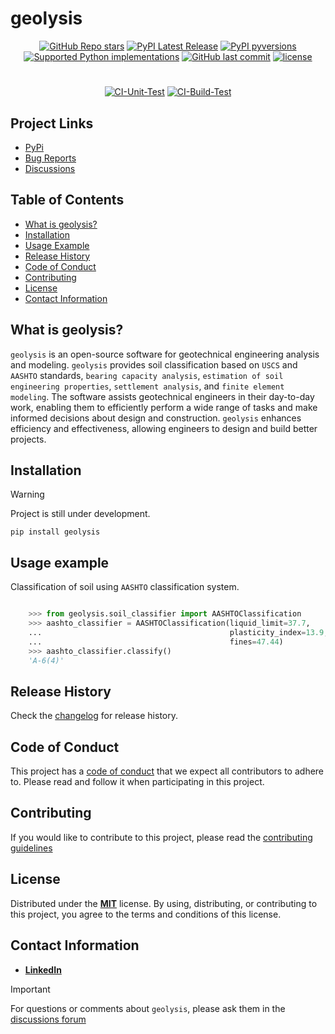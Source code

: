 [code_of_conduct_url]: https://github.com/patrickboateng/geolysis/blob/main/CODE_OF_CONDUCT.md/
[contributing_url]: https://github.com/patrickboateng/geolysis/blob/main/docs/CONTRIBUTING.md#how-to-contribute
[changelog_url]: https://github.com/patrickboateng/geolysis/blob/main/CHANGELOG.md
[license_url]: https://github.com/patrickboateng/geolysis/blob/main/LICENSE.txt

# geolysis

<div align="center">

[![GitHub Repo stars](https://img.shields.io/github/stars/patrickboateng/geolysis?style=flat-square)](https://github.com/patrickboateng/geolysis/stargazers)
[![PyPI Latest Release](https://img.shields.io/pypi/v/geolysis?style=flat-square&logo=pypi)](https://pypi.org/project/geolysis/)
[![PyPI pyversions](https://img.shields.io/pypi/pyversions/geolysis.svg?logo=python&style=flat-square)](https://pypi.python.org/pypi/geolysis/)
[![Supported Python implementations](https://img.shields.io/pypi/implementation/geolysis?logo=python&style=flat-square)](https://pypi.org/project/geolysis)
[![GitHub last commit](https://img.shields.io/github/last-commit/patrickboateng/geolysis?logo=github&style=flat-square)](https://github.com/patrickboateng/geolysis/commits)
[![license](https://img.shields.io/pypi/l/geolysis?style=flat-square)](https://opensource.org/license/mit/)

#

[![CI-Unit-Test](https://github.com/patrickboateng/geolysis/actions/workflows/unit-tests.yml/badge.svg)](https://github.com/patrickboateng/geolysis/actions/workflows/unit-tests.yml)
[![CI-Build-Test](https://github.com/patrickboateng/geolysis/actions/workflows/build.yml/badge.svg)](https://github.com/patrickboateng/geolysis/actions/workflows/build.yml)

</div>

## Project Links

<!-- - [Homepage](https://github.com/patrickboateng/geolysis) -->

<!-- - [Documentation](/docs) -->

- [PyPi](https://pypi.org/project/geolysis/)
- [Bug Reports](https://github.com/patrickboateng/geolysis/issues)
- [Discussions](https://github.com/patrickboateng/geolysis/discussions)

## Table of Contents

- [What is geolysis?](#what-is-geolysis)
- [Installation](#installation)
- [Usage Example](#usage-example)
- [Release History](#release-history)
- [Code of Conduct](#code-of-conduct)
- [Contributing](#contributing)
- [License](#license)
- [Contact Information](#contact-information)

## What is geolysis?

`geolysis` is an open-source software for geotechnical engineering
analysis and modeling. `geolysis` provides soil classification based
on `USCS` and `AASHTO` standards, `bearing capacity analysis`,
`estimation of soil engineering properties`, `settlement analysis`,
and `finite element modeling`. The software assists geotechnical
engineers in their day-to-day work, enabling them to efficiently
perform a wide range of tasks and make informed decisions about design
and construction. `geolysis` enhances efficiency and effectiveness,
allowing engineers to design and build better projects.

## Installation

> [!WARNING]
> Project is still under development.

```shell
pip install geolysis
```

## Usage example

Classification of soil using `AASHTO` classification system.

```python

    >>> from geolysis.soil_classifier import AASHTOClassification
    >>> aashto_classifier = AASHTOClassification(liquid_limit=37.7,
    ...                                          plasticity_index=13.9,
    ...                                          fines=47.44)
    >>> aashto_classifier.classify()
    'A-6(4)'

```

## Release History

Check the [changelog][changelog_url]
for release history.

## Code of Conduct

This project has a [code of conduct][code_of_conduct_url] that we
expect all contributors to adhere to. Please read and follow it
when participating in this project.

## Contributing

If you would like to contribute to this project, please read the
[contributing guidelines][contributing_url]

## License

Distributed under the [**MIT**][license_url] license. By using,
distributing, or contributing to this project, you agree to the
terms and conditions of this license.

## Contact Information

- [**LinkedIn**](https://linkedin.com/in/patrickboateng/)

> [!IMPORTANT]
> For questions or comments about `geolysis`, please ask them in the
> [discussions forum](https://github.com/patrickboateng/geolysis/discussions)
